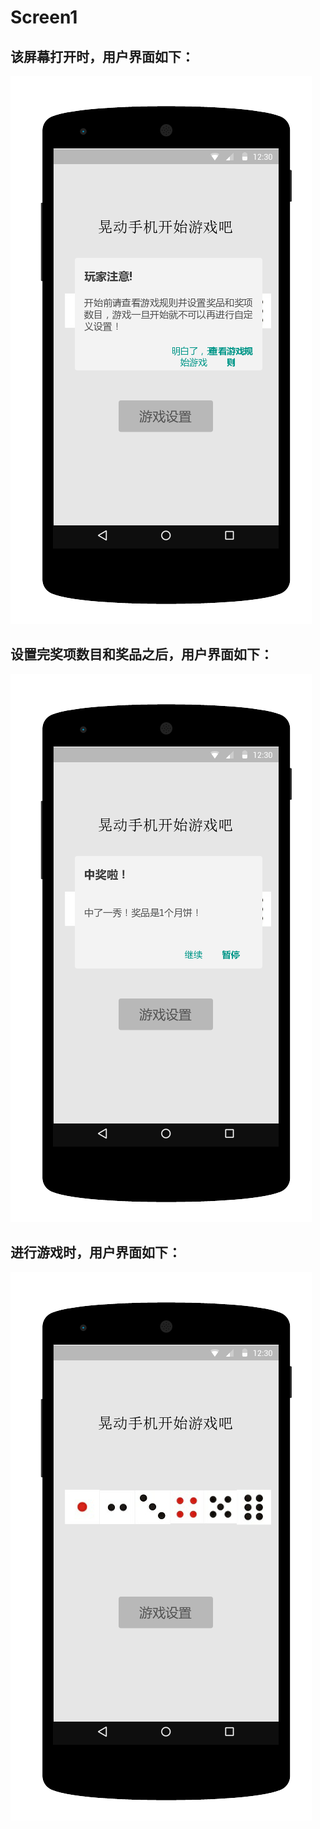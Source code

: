 # Screen1
## 该屏幕打开时，用户界面如下：
![](Screen1（3）.png)

## 设置完奖项数目和奖品之后，用户界面如下：

![](Screen1.png)

## 进行游戏时，用户界面如下：

![](Screen1（2）.png)
